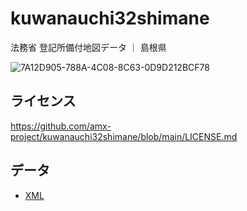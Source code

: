 # kuwanauchi32shimane
法務省 登記所備付地図データ ｜ 島根県

![7A12D905-788A-4C08-8C63-0D9D212BCF78](https://user-images.githubusercontent.com/416977/214225195-ce28d8b0-02d3-4db9-8400-170a74718302.png)

## ライセンス
https://github.com/amx-project/kuwanauchi32shimane/blob/main/LICENSE.md

## データ
* [XML](https://github.com/amx-project/kuwanauchi32shimane/tree/main/xml)

